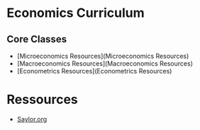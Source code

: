 # Economics Curriculum

## Core Classes

- [Microeconomics Resources](Microeconomics Resources)
- [Macroeconomics Resources](Macroeconomics Resources)
- [Econometrics Resources](Econometrics Resources)

# Ressources

- [Saylor.org](https://learn.saylor.org/)

